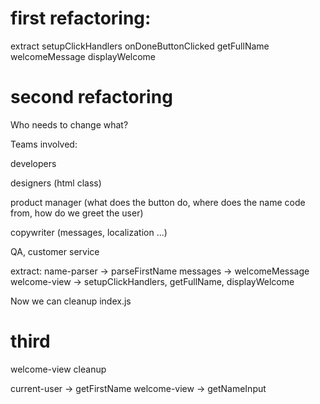 # first refactoring:

extract
  setupClickHandlers
  onDoneButtonClicked
  getFullName
  welcomeMessage
  displayWelcome

# second refactoring

Who needs to change what?

Teams involved:

developers

designers (html class)

product manager (what does the button do, where does the name code from,
how do we greet the user)

copywriter (messages, localization ...)

QA, customer service

extract:
 name-parser -> parseFirstName
 messages -> welcomeMessage
 welcome-view -> setupClickHandlers, getFullName, displayWelcome

Now we can cleanup index.js

# third

welcome-view cleanup

  current-user -> getFirstName
  welcome-view -> getNameInput

